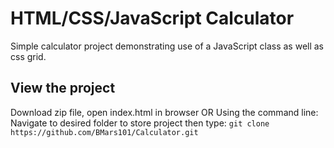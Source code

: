 # HTML/CSS/JavaScript Calculator
Simple calculator project demonstrating use of a JavaScript class 
as well as css grid.

## View the project
Download zip file, open index.html in browser
OR
Using the command line: 
Navigate to desired folder to store project
then type: `git clone https://github.com/BMars101/Calculator.git`
